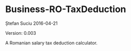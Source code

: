 Business-RO-TaxDeduction
========================
Ștefan Suciu
2016-04-21

Version: 0.003

A Romanian salary tax deduction calculator.
